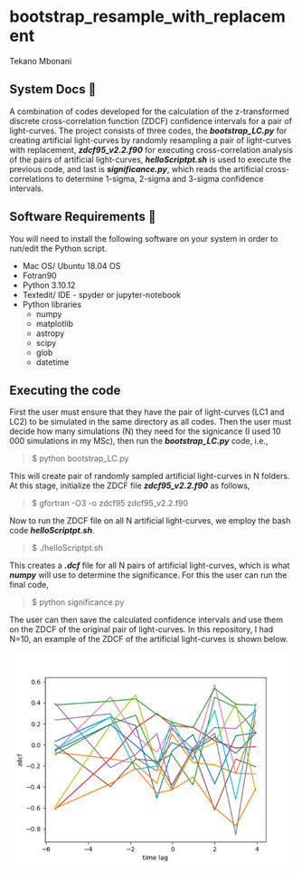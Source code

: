 # bootstrap_resample_with_replacement
Tekano Mbonani

## System Docs 📃
A combination of codes developed for the calculation of the z-transformed discrete cross-correlation function (ZDCF) confidence intervals for a pair of light-curves. The project consists of three codes, the ***bootstrap_LC.py*** for creating artificial light-curves by randomly resampling a pair of light-curves with replacement, ***zdcf95_v2.2.f90*** for executing cross-correlation analysis of the pairs of artificial light-curves, ***helloScriptpt.sh*** is used to execute the previous code, and last is ***significance.py***, which reads the artificial cross-correlations to determine 1-sigma, 2-sigma and 3-sigma confidence intervals.
 

## Software Requirements 🔌
You will need to install the following software on your system in order to run/edit the Python script.
* Mac OS/ Ubuntu 18.04 OS
* Fotran90
* Python 3.10.12
* Textedit/ IDE - spyder or jupyter-notebook
* Python libraries
  * numpy
  * matplotlib
  * astropy
  * scipy
  * glob
  * datetime

## Executing the code
First the user must ensure that they have the pair of light-curves (LC1 and LC2) to be simulated in the same directory as all codes. Then the user must decide how many simulations (N) they need for the signicance (I used 10 000 simulations in my MSc), then run the ***bootstrap_LC.py*** code, i.e.,
> $ python bootstrap_LC.py

This will create pair of randomly sampled artificial light-curves in N folders. At this stage, initialize the ZDCF file ***zdcf95_v2.2.f90*** as follows,
> $ gfortran -O3 -o zdcf95 zdcf95_v2.2.f90

Now to run the ZDCF file on all N artificial light-curves, we employ the bash code ***helloScriptpt.sh***.
> $ ./helloScriptpt.sh

This creates a ***.dcf*** file for all N pairs of artificial light-curves, which is what ***numpy*** will use to determine the significance. For this the user can run the final code, 
> $ python significance.py

The user can then save the calculated confidence intervals and use them on the ZDCF of the original pair of light-curves. In this repository, I had N=10, an example of the ZDCF of the artificial light-curves is shown below.

![picture alt](https://github.com/T3kan0/bootstrap_resample_with_replacement/blob/main/bootstrap/2sigma_intervals.png)
